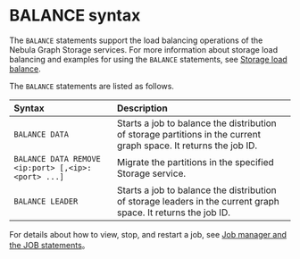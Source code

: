 # BALANCE syntax

The `BALANCE` statements support the load balancing operations of the Nebula Graph Storage services. For more information about storage load balancing and examples for using the `BALANCE` statements, see [Storage load balance](../8.service-tuning/load-balance.md).

The `BALANCE` statements are listed as follows.

|Syntax|Description|
|:---|:---|
|`BALANCE DATA`| Starts a job to balance the distribution of storage partitions in the current graph space. It returns the job ID. |
|`BALANCE DATA REMOVE <ip:port> [,<ip>:<port> ...]`| Migrate the partitions in the specified Storage service. |
|`BALANCE LEADER`| Starts a job to balance the distribution of storage leaders in the current graph space. It returns the job ID. |
<!-- balance-3.1
|`BALANCE IN ZONE [REMOVE <ip>:<port> [,<ip>:<port> ...]]`| Starts a job to balance the distribution of storage partitions in each zone in the current graph space. It returns the job ID. You can use the `REMOVE` option to specify the Storage services that you want to clear. The partitions of these services will be moved to other services for easy maintenance.|
|`BALANCE ACROSS ZONE [REMOVE "zone_name" [,"zone_name" ...]]`| Starts a job to balance the distribution of storage partitions across each zone in the current graph space. It returns the job ID. You can use the `REMOVE` option to specify the zones that you want to clear. The partitions of these services will be moved to other services for easy maintenance.|


!!! note

    `REMOVE` can only clear the partitions of the current graph space. If a Storage service has a large number of graph spaces, you need to switch to all different graph spaces to perform the `REMOVE` operation.
-->

For details about how to view, stop, and restart a job, see [Job manager and the JOB statements](../3.ngql-guide/4.job-statements.md)。
